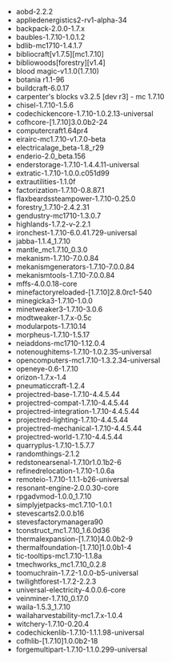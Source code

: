 * aobd-2.2.2
* appliedenergistics2-rv1-alpha-34
* backpack-2.0.0-1.7.x
* baubles-1.7.10-1.0.1.2
* bdlib-mc1710-1.4.1.7
* bibliocraft[v1.7.5][mc1.7.10]
* bibliowoods[forestry][v1.4]
* blood magic-v1.1.0(1.7.10)
* botania r1.1-96
* buildcraft-6.0.17
* carpenter's blocks v3.2.5 [dev r3] - mc 1.7.10
* chisel-1.7.10-1.5.6
* codechickencore-1.7.10-1.0.2.13-universal
* cofhcore-[1.7.10]3.0.0b2-24
* computercraft1.64pr4
* eirairc-mc1.7.10-v1.7.0-beta
* electricalage_beta-1.8_r29
* enderio-2.0_beta.156
* enderstorage-1.7.10-1.4.4.11-universal
* extratic-1.7.10-1.0.0.c051d99
* extrautilities-1.1.0f
* factorization-1.7.10-0.8.87.1
* flaxbeardssteampower-1.7.10-0.25.0
* forestry_1.7.10-2.4.2.31
* gendustry-mc1710-1.3.0.7
* highlands-1.7.2-v-2.2.1
* ironchest-1.7.10-6.0.41.729-universal
* jabba-1.1.4_1.7.10
* mantle_mc1.7.10_0.3.0
* mekanism-1.7.10-7.0.0.84
* mekanismgenerators-1.7.10-7.0.0.84
* mekanismtools-1.7.10-7.0.0.84
* mffs-4.0.0.18-core
* minefactoryreloaded-[1.7.10]2.8.0rc1-540
* minegicka3-1.7.10-1.0.0
* minetweaker3-1.7.10-3.0.6
* modtweaker-1.7.x-0.5c
* modularpots-1.7.10.14
* morpheus-1.7.10-1.5.17
* neiaddons-mc1710-1.12.0.4
* notenoughitems-1.7.10-1.0.2.35-universal
* opencomputers-mc1.7.10-1.3.2.34-universal
* openeye-0.6-1.7.10
* orizon-1.7.x-1.4
* pneumaticcraft-1.2.4
* projectred-base-1.7.10-4.4.5.44
* projectred-compat-1.7.10-4.4.5.44
* projectred-integration-1.7.10-4.4.5.44
* projectred-lighting-1.7.10-4.4.5.44
* projectred-mechanical-1.7.10-4.4.5.44
* projectred-world-1.7.10-4.4.5.44
* quarryplus-1.7.10-1.5.7.7
* randomthings-2.1.2
* redstonearsenal-1.7.10r1.0.1b2-6
* refinedrelocation-1.7.10-1.0.6a
* remoteio-1.7.10-1.1.1-b26-universal
* resonant-engine-2.0.0.30-core
* rpgadvmod-1.0.0_1.7.10
* simplyjetpacks-mc1.7.10-1.0.1
* stevescarts2.0.0.b16
* stevesfactorymanagera90
* tconstruct_mc1.7.10_1.6.0d36
* thermalexpansion-[1.7.10]4.0.0b2-9
* thermalfoundation-[1.7.10]1.0.0b1-4
* tic-tooltips-mc1.7.10-1.1.8a
* tmechworks_mc1.7.10_0.2.8
* toomuchrain-1.7.2-1.0.0-b5-universal
* twilightforest-1.7.2-2.2.3
* universal-electricity-4.0.0.6-core
* veinminer-1.7.10_0.17.0
* waila-1.5.3_1.7.10
* wailaharvestability-mc1.7.x-1.0.4
* witchery-1.7.10-0.20.4
* codechickenlib-1.7.10-1.1.1.98-universal
* cofhlib-[1.7.10]1.0.0b2-18
* forgemultipart-1.7.10-1.1.0.299-universal